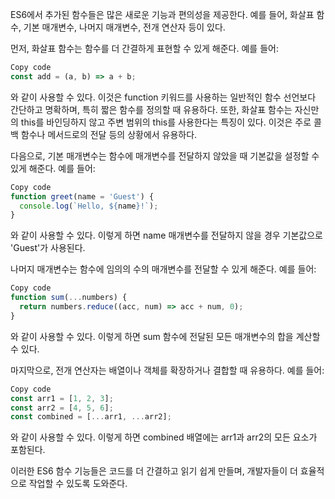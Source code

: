 ES6에서 추가된 함수들은 많은 새로운 기능과 편의성을 제공한다. 예를 들어, 화살표 함수, 기본 매개변수, 나머지 매개변수, 전개 연산자 등이 있다.

먼저, 화살표 함수는 함수를 더 간결하게 표현할 수 있게 해준다. 예를 들어:

```javascript
Copy code
const add = (a, b) => a + b;
```

와 같이 사용할 수 있다. 이것은 function 키워드를 사용하는 일반적인 함수 선언보다 간단하고 명확하며, 특히 짧은 함수를 정의할 때 유용하다. 또한, 화살표 함수는 자신만의 this를 바인딩하지 않고 주변 범위의 this를 사용한다는 특징이 있다. 이것은 주로 콜백 함수나 메서드로의 전달 등의 상황에서 유용하다.

다음으로, 기본 매개변수는 함수에 매개변수를 전달하지 않았을 때 기본값을 설정할 수 있게 해준다. 예를 들어:

```javascript
Copy code
function greet(name = 'Guest') {
  console.log(`Hello, ${name}!`);
}
```

와 같이 사용할 수 있다. 이렇게 하면 name 매개변수를 전달하지 않을 경우 기본값으로 'Guest'가 사용된다.

나머지 매개변수는 함수에 임의의 수의 매개변수를 전달할 수 있게 해준다. 예를 들어:

```javascript
Copy code
function sum(...numbers) {
  return numbers.reduce((acc, num) => acc + num, 0);
}
```

와 같이 사용할 수 있다. 이렇게 하면 sum 함수에 전달된 모든 매개변수의 합을 계산할 수 있다.

마지막으로, 전개 연산자는 배열이나 객체를 확장하거나 결합할 때 유용하다. 예를 들어:

```javascript
Copy code
const arr1 = [1, 2, 3];
const arr2 = [4, 5, 6];
const combined = [...arr1, ...arr2];
```

와 같이 사용할 수 있다. 이렇게 하면 combined 배열에는 arr1과 arr2의 모든 요소가 포함된다.

이러한 ES6 함수 기능들은 코드를 더 간결하고 읽기 쉽게 만들며, 개발자들이 더 효율적으로 작업할 수 있도록 도와준다.
